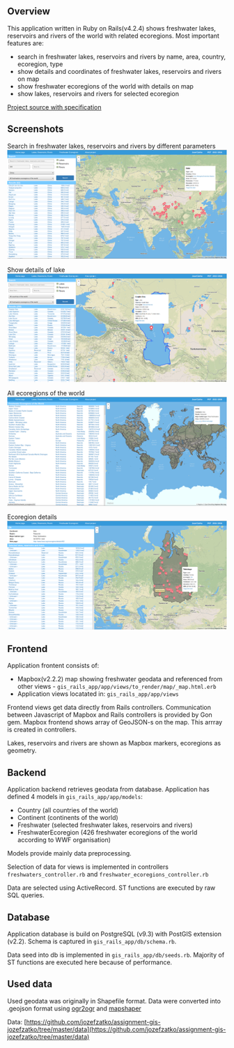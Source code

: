 
## Overview

This application written in Ruby on Rails(v4.2.4) shows freshwater lakes, reservoirs and rivers of the world with related ecoregions. Most important features are:
- search in freshwater lakes, reservoirs and rivers by name, area, country, ecoregion, type
- show details and coordinates of freshwater lakes, reservoirs and rivers on map
- show freshwater ecoregions of the world with details on map
- show lakes, reservoirs and rivers for selected ecoregion

[Project source with specification](https://github.com/jozefzatko/assignment-gis-jozefzatko/)

## Screenshots

Search in freshwater lakes, reservoirs and rivers by different parameters
![Screenshot](screenshots/screenshot1.png)

Show details of lake
![Screenshot](screenshots/screenshot2.png)

All ecoregions of the world
![Screenshot](screenshots/screenshot3.png)

Ecoregion details
![Screenshot](screenshots/screenshot4.png)


## Frontend
Application frontent consists of:
- Mapbox(v2.2.2) map showing freshwater geodata and referenced from other views - `gis_rails_app/app/views/to_render/map/_map.html.erb`
- Application views locatated in: `gis_rails_app/app/views`
	
Frontend views get data directly from Rails controllers. Communication between Javascript of Mapbox and Rails controllers is provided by Gon gem. Mapbox frontend shows array of GeoJSON-s on the map. This arrray is created in controllers.

Lakes, reservoirs and rivers are shown as Mapbox markers, ecoregions as geometry.

## Backend
Application backend retrieves geodata from database. Application has defined 4 models in `gis_rails_app/app/models`:
- Country (all countries of the world)
- Continent (continents of the world)
- Freshwater (selected freshwater lakes, reservoirs and rivers)
- FreshwaterEcoregion (426 freshwater ecoregions of the world according to WWF organisation)

Models provide mainly data preprocessing.

Selection of data for views is implemented in controllers `freshwaters_controller.rb` and `freshwater_ecoregions_controller.rb`

Data are selected using ActiveRecord. ST functions are executed by raw SQL queries.

## Database
Application database is build on PostgreSQL (v9.3) with PostGIS extension (v2.2). 
Schema is captured in `gis_rails_app/db/schema.rb`.

Data seed into db is implemented in `gis_rails_app/db/seeds.rb`. Majority of ST functions are executed here because of performance.

## Used data
Used geodata was originally in Shapefile format. Data were converted into .geojson format using [ogr2ogr](http://www.gdal.org/ogr2ogr.html) and [mapshaper](http://mapshaper.org/)

Data: [https://github.com/jozefzatko/assignment-gis-jozefzatko/tree/master/data](https://github.com/jozefzatko/assignment-gis-jozefzatko/tree/master/data)